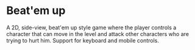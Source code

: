 # Beat'em up

A 2D, side-view, beat'em up style game where the player controls a character that can move in the level and attack other characters who are trying to hurt him.
Support for keyboard and mobile controls.